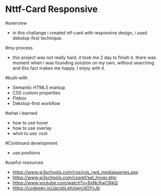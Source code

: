 # Nttf-Card Responsive 

#overview 
- in this challange i created ntf-card with responsive design, i used dekstop-first technique.

#my-process 
- this project was not really hard, it took me 2 day to finish it. there was moment when i was founding solution on my own, without searching and this fact makes me happy. I enjoy with it. 

#built-with
- Semantic HTML5 markup
- CSS custom properties
- Flebox
- Dekstop-first workflow

#what i learned
- how to use hover 
- how to use overlay 
- whot to use :root 

#Continued development
- use positions 

#useful-resources
- https://www.w3schools.com/css/css_rwd_mediaqueries.asp
- https://www.w3schools.com/cssref/sel_hover.php
- https://www.youtube.com/watch?v=6xNcXwC6ikQ
- https://codepen.io/JacobLett/pen/dOYxJb
